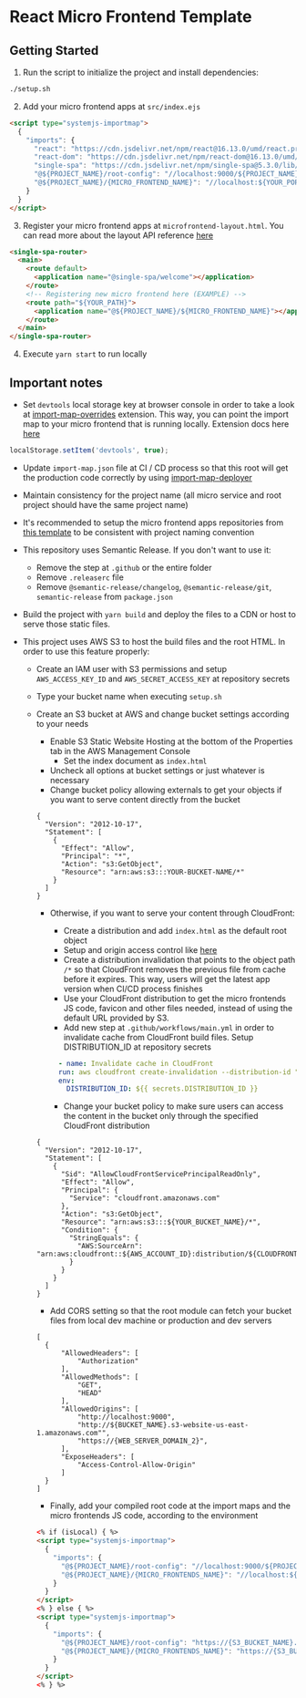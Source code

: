 # React Micro Frontend Template

## Getting Started

1. Run the script to initialize the project and install dependencies:

```bash
./setup.sh
```

2. Add your micro frontend apps at `src/index.ejs`

```html
<script type="systemjs-importmap">
  {
    "imports": {
      "react": "https://cdn.jsdelivr.net/npm/react@16.13.0/umd/react.production.min.js",
      "react-dom": "https://cdn.jsdelivr.net/npm/react-dom@16.13.0/umd/react-dom.production.min.js",
      "single-spa": "https://cdn.jsdelivr.net/npm/single-spa@5.3.0/lib/system/single-spa.min.js",
      "@${PROJECT_NAME}/root-config": "//localhost:9000/${PROJECT_NAME}-root-config.js",
      "@${PROJECT_NAME}/{MICRO_FRONTEND_NAME}": "//localhost:${YOUR_PORT}/${PROJECT_NAME}-{MICRO_FRONTEND_NAME}.js"
    }
  }
</script>
```

3. Register your micro frontend apps at `microfrontend-layout.html`. You can read more about the layout API reference [here](https://single-spa.js.org/docs/layout-definition/)

```html
<single-spa-router>
  <main>
    <route default>
      <application name="@single-spa/welcome"></application>
    </route>
    <!-- Registering new micro frontend here (EXAMPLE) -->
    <route path="${YOUR_PATH}">
      <application name="@${PROJECT_NAME}/${MICRO_FRONTEND_NAME}"></application>
    </route>
  </main>
</single-spa-router>
```

4. Execute `yarn start` to run locally

## Important notes

- Set `devtools` local storage key at browser console in order to take a look at [import-map-overrides](https://github.com/single-spa/import-map-overrides/blob/main/docs/ui.md) extension. This way, you can point the import map to your micro frontend that is running locally. Extension docs here [here](https://github.com/single-spa/import-map-overrides)

```js
localStorage.setItem('devtools', true);
```

- Update `import-map.json` file at CI / CD process so that this root will get the production code correctly by using [import-map-deployer](https://github.com/Insta-Graph/import-map-deployer)

- Maintain consistency for the project name (all micro service and root project should have the same project name)

- It's recommended to setup the micro frontend apps repositories from [this template](https://github.com/edwardramirez31/micro-frontend-template) to be consistent with project naming convention

- This repository uses Semantic Release. If you don't want to use it:

  - Remove the step at `.github` or the entire folder
  - Remove `.releaserc` file
  - Remove `@semantic-release/changelog`, `@semantic-release/git`, `semantic-release` from `package.json`

- Build the project with `yarn build` and deploy the files to a CDN or host to serve those static files.

- This project uses AWS S3 to host the build files and the root HTML. In order to use this feature properly:

  - Create an IAM user with S3 permissions and setup `AWS_ACCESS_KEY_ID` and `AWS_SECRET_ACCESS_KEY` at repository secrets
  - Type your bucket name when executing `setup.sh`
  - Create an S3 bucket at AWS and change bucket settings according to your needs

    - Enable S3 Static Website Hosting at the bottom of the Properties tab in the AWS Management Console
      - Set the index document as `index.html`
    - Uncheck all options at bucket settings or just whatever is necessary
    - Change bucket policy allowing externals to get your objects if you want to serve content directly from the bucket

    ```
    {
      "Version": "2012-10-17",
      "Statement": [
        {
          "Effect": "Allow",
          "Principal": "*",
          "Action": "s3:GetObject",
          "Resource": "arn:aws:s3:::YOUR-BUCKET-NAME/*"
        }
      ]
    }
    ```

    - Otherwise, if you want to serve your content through CloudFront:

      - Create a distribution and add `index.html` as the default root object
      - Setup and origin access control like [here](https://docs.aws.amazon.com/AmazonCloudFront/latest/DeveloperGuide/private-content-restricting-access-to-s3.html)
      - Create a distribution invalidation that points to the object path `/*` so that CloudFront removes the previous file from cache before it expires. This way, users will get the latest app version when CI/CD process finishes
      - Use your CloudFront distribution to get the micro frontends JS code, favicon and other files needed, instead of using the default URL provided by S3.
      - Add new step at `.github/workflows/main.yml` in order to invalidate cache from CloudFront build files. Setup DISTRIBUTION_ID at repository secrets

      ```yml
        - name: Invalidate cache in CloudFront
        run: aws cloudfront create-invalidation --distribution-id "${DISTRIBUTION_ID}" --paths "/path1" "/example-path-2*" --no-cli-pager
        env:
          DISTRIBUTION_ID: ${{ secrets.DISTRIBUTION_ID }}
      ```

      - Change your bucket policy to make sure users can access the content in the bucket only through the specified CloudFront distribution

    ```
    {
      "Version": "2012-10-17",
      "Statement": [
        {
          "Sid": "AllowCloudFrontServicePrincipalReadOnly",
          "Effect": "Allow",
          "Principal": {
            "Service": "cloudfront.amazonaws.com"
          },
          "Action": "s3:GetObject",
          "Resource": "arn:aws:s3:::${YOUR_BUCKET_NAME}/*",
          "Condition": {
            "StringEquals": {
              "AWS:SourceArn": "arn:aws:cloudfront::${AWS_ACCOUNT_ID}:distribution/${CLOUDFRONT_DISTRIBUTION_ID}"
            }
          }
        }
      ]
    }
    ```

    - Add CORS setting so that the root module can fetch your bucket files from local dev machine or production and dev servers

    ```
    [
      {
          "AllowedHeaders": [
              "Authorization"
          ],
          "AllowedMethods": [
              "GET",
              "HEAD"
          ],
          "AllowedOrigins": [
              "http://localhost:9000",
              "http://${BUCKET_NAME}.s3-website-us-east-1.amazonaws.com"",
              "https://{WEB_SERVER_DOMAIN_2}",
          ],
          "ExposeHeaders": [
              "Access-Control-Allow-Origin"
          ]
      }
    ]
    ```

    - Finally, add your compiled root code at the import maps and the micro frontends JS code, according to the environment

    ```html
    <% if (isLocal) { %>
    <script type="systemjs-importmap">
      {
        "imports": {
          "@${PROJECT_NAME}/root-config": "//localhost:9000/${PROJECT_NAME}-root-config.js",
          "@${PROJECT_NAME}/{MICRO_FRONTENDS_NAME}": "//localhost:${YOUR_PORT}/${PROJECT_NAME}-{MICRO_FRONTENDS_NAME}.js"
        }
      }
    </script>
    <% } else { %>
    <script type="systemjs-importmap">
      {
        "imports": {
          "@${PROJECT_NAME}/root-config": "https://{S3_BUCKET_NAME}.s3.amazonaws.com/${PROJECT_NAME}-root-config.js",
          "@${PROJECT_NAME}/{MICRO_FRONTENDS_NAME}": "https://{S3_BUCKET_NAME}.s3.amazonaws.com/${PROJECT_NAME}-{MICRO_FRONTENDS_NAME}.js"
        }
      }
    </script>
    <% } %>
    ```
